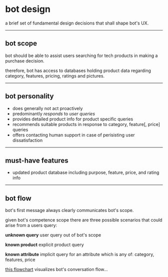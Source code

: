 # bot design

a brief set of fundamental design decisions that shall shape bot's UX.

***

## bot scope

bot should be able to assist users searching for tech products in making a
purchase decision.

therefore, bot has access to databases holding product
data regarding category, features, pricing, ratings and pictures.  

***

## bot personality

+ does generally not act proactively
+ predominantly *responds* to *user queries*
+ provides detailed product info for product specific queries
+ recommends suitable products in response to category, feature[, price] queries
+ offers contacting human support in case of perisisting user dissatisfaction

***

## must-have features

+ updated product database including purpose, feature, price, and rating info

***

## bot flow

bot's first message always clearly communicates bot's scope.

given bot's competence scope there are three possible scenarios that could
arise from a users query:

**unknown query**
user query out of bot's scope

**known product**
explicit product query

**known attribute**
implicit query for an attribute which is any of: category, features, price

[this flowchart](./flow.png) visualizes bot's conversation flow...
